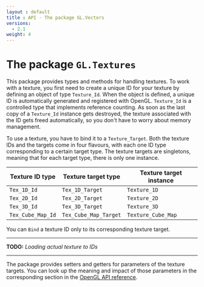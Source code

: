 ```yaml
---
layout : default
title : API - The package GL.Vectors
versions:
  - 2.1
weight: 4
---
```


# The package `GL.Textures`

This package provides types and methods for handling textures. To work with a
texture, you first need to create a unique ID for your texture by defining an object
of type `Texture_Id`. When the object is defined, a unique ID is automatically
generated and registered with OpenGL. `Texture_Id` is a controlled type that
implements reference counting. As soon as the last copy of a `Texture_Id` instance
gets destroyed, the texture associated with the ID gets freed automatically, so you
don't have to worry about memory management.

To use a texture, you have to bind it to a `Texture_Target`. Both the texture IDs
and the targets come in four flavours, with each one ID type corresponding to a
certain target type. The texture targets are singletons, meaning that for each 
target type, there is only one instance.

<table>
   <thead>
      <tr>
         <th>Texture ID type</th>
         <th>Texture target type</th>
         <th>Texture target instance</th>
      </tr>
   </thead>
   <tbody>
      <tr>
         <td><code>Tex_1D_Id</code></td>
         <td><code>Tex_1D_Target</code></td>
         <td><code>Texture_1D</code></td>
      </tr>
      <tr>
         <td><code>Tex_2D_Id</code></td>
         <td><code>Tex_2D_Target</code></td>
         <td><code>Texture_2D</code></td>
      </tr>
      <tr>
         <td><code>Tex_3D_Id</code></td>
         <td><code>Tex_3D_Target</code></td>
         <td><code>Texture_3D</code></td>
      </tr>
      <tr>
         <td><code>Tex_Cube_Map_Id</code></td>
         <td><code>Tex_Cube_Map_Target</code></td>
         <td><code>Texture_Cube_Map</code></td>
      </tr>
   </tbody>
</table>

You can `Bind` a texture ID only to its corresponding texture target.

- - -

**TODO:** _Loading actual texture to IDs_

- - -

The package provides setters and getters for parameters of the texture targets.
You can look up the meaning and impact of those parameters in the corresponding
section in the [OpenGL API reference](http://www.opengl.org/sdk/docs/man/xhtml/glTexParameter.xml).